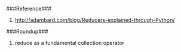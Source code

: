 ###Reference###
1. http://adambard.com/blog/Reducers-explained-through-Python/

###Roundup###
1. reduce as a fundamental collection operator